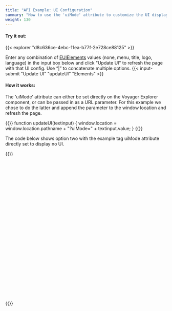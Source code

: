 ```yaml
---
title: "API Example: UI Configuration"
summary: "How to use the 'uiMode' attribute to customize the UI displayed on initial load of Explorer."
weight: 130
---
```


#### Try it out:

{{< explorer "d8c636ce-4ebc-11ea-b77f-2e728ce88125" >}}  <br>
  
Enter any combination of [EUIElements](https://github.com/Smithsonian/dpo-voyager/blob/master/source/client/components/CVInterface.ts) values (none, menu, title, logo, language) in the input box below and click "Update UI" to refresh the page with that UI config. Use “|” to concatenate multiple options.
{{< input-submit "Update UI" "updateUI" "Elements" >}}

#### How it works:
The 'uiMode' attribute can either be set directly on the Voyager Explorer component, or can be passed in as a URL parameter. For this example we chose to do the latter and append the parameter to the window location and refresh the page.

{{<highlight js>}}
function updateUI(textinput) {
	window.location = window.location.pathname + "?uiMode=" + textinput.value;
}
{{</highlight>}}

The code below shows option two with the example tag uiMode attribute directly set to display no UI.  

{{<highlight html>}}
<voyager-explorer style="display: block; position: relative; height: 450px" root="https://3d-api.si.edu/content/document/d8c636ce-4ebc-11ea-b77f-2e728ce88125/document.json" uiMode="none" dracoroot="https://voyager-dev.glitch.me/draco/" document="document.json"></voyager-explorer>
{{</highlight>}}
